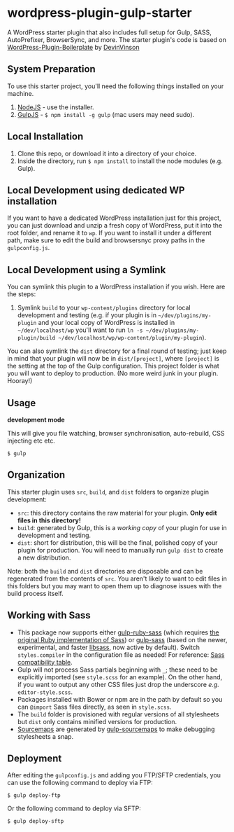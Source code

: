 wordpress-plugin-gulp-starter
=============================

A WordPress starter plugin that also includes full setup for Gulp, SASS, AutoPrefixer, BrowserSync, and more.
The starter plugin's code is based on [WordPress-Plugin-Boilerplate](https://github.com/DevinVinson/WordPress-Plugin-Boilerplate) by [DevinVinson](https://github.com/DevinVinson)

## System Preparation

To use this starter project, you'll need the following things installed on your machine.

1. [NodeJS](http://nodejs.org) - use the installer.
3. [GulpJS](https://github.com/gulpjs/gulp) - `$ npm install -g gulp` (mac users may need sudo).

## Local Installation

1. Clone this repo, or download it into a directory of your choice.
2. Inside the directory, run `$ npm install` to install the node modules (e.g. Gulp).

## Local Development using dedicated WP installation

If you want to have a dedicated WordPress installation just for this project, you can just download and unzip a fresh copy of WordPress, put it into the root folder, and rename it to `wp`.
If you want to install it under a different path, make sure to edit the build and browsersnyc proxy paths in the `gulpconfig.js`.

## Local Development using a Symlink

You can symlink this plugin to a WordPress installation if you wish. Here are the steps:

1. Symlink `build` to your `wp-content/plugins` directory for local development and testing (e.g. if your plugin is in `~/dev/plugins/my-plugin` and your local copy of WordPress is installed in `~/dev/localhost/wp` you'll want to run `ln -s ~/dev/plugins/my-plugin/build ~/dev/localhost/wp/wp-content/plugin/my-plugin`).

You can also symlink the `dist` directory for a final round of testing; just keep in mind that your plugin will now be in `dist/[project]`, where `[project]` is the setting at the top of the Gulp configuration. This project folder is what you will want to deploy to production. (No more weird junk in your plugin. Hooray!)

## Usage

**development mode**

This will give you file watching, browser synchronisation, auto-rebuild, CSS injecting etc etc.

    $ gulp

## Organization

This starter plugin uses `src`, `build`, and `dist` folders to organize plugin development:

* `src`: this directory contains the raw material for your plugin. **Only edit files in this directory!**
* `build`: generated by Gulp, this is a *working copy* of your plugin for use in development and testing.
* `dist`: short for distribution, this will be the final, polished copy of your plugin for production. You will need to manually run `gulp dist` to create a new distribution.

Note: both the `build` and `dist` directories are disposable and can be regenerated from the contents of `src`. You aren't likely to want to edit files in this folders but you may want to open them up to diagnose issues with the build process itself.

## Working with Sass

* This package now supports either [gulp-ruby-sass](https://github.com/sindresorhus/gulp-ruby-sass/) (which requires [the original Ruby implementation of Sass](https://github.com/sass/sass)) or [gulp-sass](https://www.npmjs.org/package/gulp-sass) (based on the newer, experimental, and faster [libsass](https://github.com/sass/libsass), now active by default). Switch `styles.compiler` in the configuration file as needed! For reference: [Sass compatibility table](https://sass-compatibility.github.io/).
* Gulp will not process Sass partials beginning with `_`; these need to be explicitly imported (see `style.scss` for an example). On the other hand, if you want to output any other CSS files just drop the underscore *e.g.* `editor-style.scss`.
* Packages installed with Bower or npm are in the path by default so you can `@import` Sass files directly, as seen in `style.scss`.
* The `build` folder is provisioned with regular versions of all stylesheets but `dist` only contains minified versions for production.
* [Sourcemaps](http://www.html5rocks.com/en/tutorials/developertools/sourcemaps/?redirect_from_locale=tw) are generated by [gulp-sourcemaps](https://github.com/floridoo/gulp-sourcemaps) to make debugging stylesheets a snap.

## Deployment

After editing the `gulpconfig.js` and adding you FTP/SFTP credentials, you can use the following command to deploy via FTP:

    $ gulp deploy-ftp
    
Or the following command to deploy via SFTP:

    $ gulp deploy-sftp